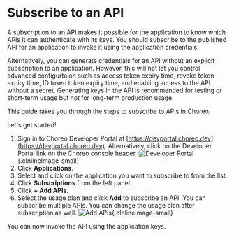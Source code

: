 # Subscribe to an API

A subscription to an API makes it possible for the application to know which APIs it can authenticate with its keys. You should subscribe to the published API for an application to invoke it using the application credentials.

Alternatively, you can generate credentials for an API without an explicit subscription to an application. However, this will not let you control advanced configurtaion such as access token expiry time, revoke token expiry time, ID token token expiry time, and enabling access to the API without a secret. Generating keys in the API is recommended for testing or short-term usage but not for long-term production usage. 

This guide takes you through the steps to subscribe to APIs in Choreo. 

Let's get started!

1. Sign in to Choreo Developer Portal at [https://devportal.choreo.dev](https://devportal.choreo.dev). Alternatively, click on the Developer Portal link on the Choreo console header. 
    ![Developer Portal](../assets/img/developer-portal/manage-applications/developer-portal.png){.cInlineImage-small}
2. Click **Applications**. 
3. Select and click on the application you want to subscribe to from the list. 
4. Click **Subscriptions** from the left panel. 
5. Click **+ Add APIs**. 
6. Select the usage plan and click **Add** to subscribe an API.  You can subscribe multiple APIs. You can change the usage plan after subscription as well. 
   ![Add APIs](../assets/img/developer-portal/manage-subscriptions/add-apis.png){.cInlineImage-small}

You can now invoke the API using the application keys. 